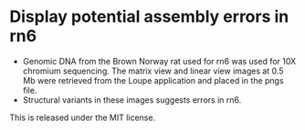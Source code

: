 # Display potential assembly errors in rn6 

* Genomic DNA from  the Brown Norway rat used for rn6 was used for 10X chromium sequencing. The matrix view and linear view images at 0.5 Mb  were retrieved from the Loupe application and placed in the pngs file.   
* Structural variants in these images suggests errors in rn6. 

This is released under the MIT license.
